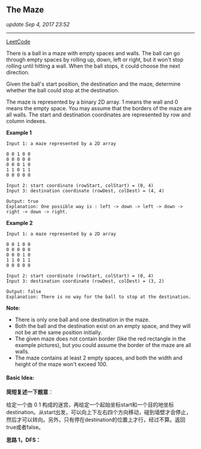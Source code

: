 ## The Maze
_update Sep 4, 2017  23:52_

---
[LeetCode](https://leetcode.com/problems/the-maze/description/)

There is a ball in a maze with empty spaces and walls. The ball can go through empty spaces by rolling up, down, left or right, but it won't stop rolling until hitting a wall. When the ball stops, it could choose the next direction.

Given the ball's start position, the destination and the maze, determine whether the ball could stop at the destination.

The maze is represented by a binary 2D array. 1 means the wall and 0 means the empty space. You may assume that the borders of the maze are all walls. The start and destination coordinates are represented by row and column indexes.

**Example 1**

    Input 1: a maze represented by a 2D array
    
    0 0 1 0 0
    0 0 0 0 0
    0 0 0 1 0
    1 1 0 1 1
    0 0 0 0 0
    
    Input 2: start coordinate (rowStart, colStart) = (0, 4)
    Input 3: destination coordinate (rowDest, colDest) = (4, 4)
    
    Output: true
    Explanation: One possible way is : left -> down -> left -> down -> right -> down -> right.

**Example 2**

    Input 1: a maze represented by a 2D array
    
    0 0 1 0 0
    0 0 0 0 0
    0 0 0 1 0
    1 1 0 1 1
    0 0 0 0 0
    
    Input 2: start coordinate (rowStart, colStart) = (0, 4)
    Input 3: destination coordinate (rowDest, colDest) = (3, 2)
    
    Output: false
    Explanation: There is no way for the ball to stop at the destination.

**Note:**
-  There is only one ball and one destination in the maze.
-  Both the ball and the destination exist on an empty space, and they will not be at the same position initially.
-  The given maze does not contain border (like the red rectangle in the example pictures), but you could assume the border of the maze are all walls.
-  The maze contains at least 2 empty spaces, and both the width and height of the maze won't exceed 100.


#### Basic Idea:
**简短复述一下题意**：

给定一个由 0 1 构成的迷宫，再给定一个起始坐标start和一个目的地坐标destination。从start出发，可以向上下左右四个方向移动，碰到墙壁才会停止，然后才可以转向。另外，只有停在destination的位置上才行，经过不算。返回true或者false。

**思路 1，DFS：**











